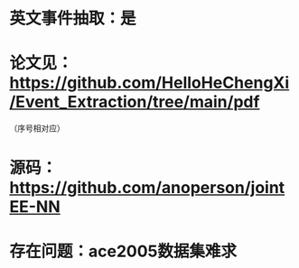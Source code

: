 # 英文事件抽取：是

# 论文见：https://github.com/HelloHeChengXi/Event_Extraction/tree/main/pdf
（序号相对应）

# 源码：https://github.com/anoperson/jointEE-NN

# 存在问题：ace2005数据集难求


